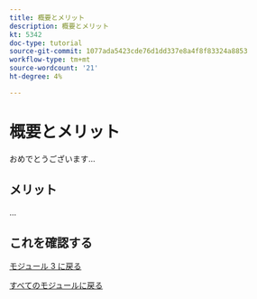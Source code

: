 ```yaml
---
title: 概要とメリット
description: 概要とメリット
kt: 5342
doc-type: tutorial
source-git-commit: 1077ada5423cde76d1dd337e8a4f8f83324a8853
workflow-type: tm+mt
source-wordcount: '21'
ht-degree: 4%

---
```


# 概要とメリット

おめでとうございます…

## メリット

...

## これを確認する


[モジュール 3 に戻る](./rtcdp.md)

[すべてのモジュールに戻る](../../../overview.md)
